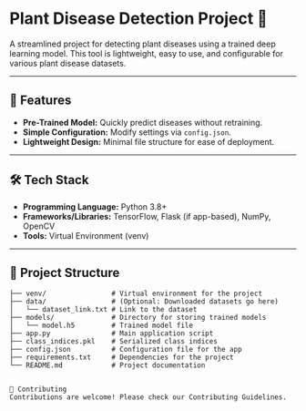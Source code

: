 # Plant Disease Detection Project 🌱

A streamlined project for detecting plant diseases using a trained deep learning model. This tool is lightweight, easy to use, and configurable for various plant disease datasets.

---

## 🚀 Features
- **Pre-Trained Model:** Quickly predict diseases without retraining.
- **Simple Configuration:** Modify settings via `config.json`.
- **Lightweight Design:** Minimal file structure for ease of deployment.

---

## 🛠️ Tech Stack
- **Programming Language:** Python 3.8+
- **Frameworks/Libraries:** TensorFlow, Flask (if app-based), NumPy, OpenCV
- **Tools:** Virtual Environment (venv)

---

## 📂 Project Structure
```plaintext
├── venv/                # Virtual environment for the project
├── data/                # (Optional: Downloaded datasets go here)
│   └── dataset_link.txt # Link to the dataset
├── models/              # Directory for storing trained models
│   └── model.h5         # Trained model file
├── app.py               # Main application script
├── class_indices.pkl    # Serialized class indices
├── config.json          # Configuration file for the app
├── requirements.txt     # Dependencies for the project
└── README.md            # Project documentation


🤝 Contributing
Contributions are welcome! Please check our Contributing Guidelines.


